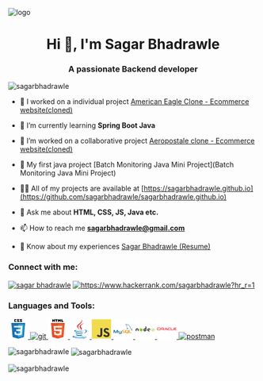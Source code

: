 ![logo](https://camo.githubusercontent.com/7b0d7056cf528da8971844af6dab6d746144ac7ef9b77af605ab7e3d3bc8a458/68747470733a2f2f6c6f6769636d6f6a6f2e636f6d2f6173736574732f646973742f6e65775f70616765732f696d616765732f6a732d6769662e676966)
<h1 align="center">Hi 👋, I'm Sagar Bhadrawle</h1>

<h3 align="center">A passionate Backend developer</h3>

<p align="left"> <img src="https://komarev.com/ghpvc/?username=sagarbhadrawle&label=Profile%20views&color=0e75b6&style=flat" alt="sagarbhadrawle" /> </p>

- 🔭 I worked on a individual project [American Eagle Clone - Ecommerce website(cloned)](https://github.com/sagarbhadrawle/enormous-library-3081)

- 🌱 I’m currently learning **Spring Boot Java**

- 👯 I’m worked on a collaborative project [Aeropostale clone - Ecommerce website(cloned)](https://github.com/Sujalogy/humble-offer-6148)

- 🔭 My first java project [Batch Monitoring Java Mini Project](Batch Monitoring Java Mini Project)

- 👨‍💻 All of my projects are available at [https://sagarbhadrawle.github.io](https://github.com/sagarbhadrawle/sagarbhadrawle.github.io)

- 💬 Ask me about **HTML, CSS, JS, Java etc.**

- 📫 How to reach me **sagarbhadrawle@gmail.com**

- 📄 Know about my experiences [Sagar Bhadrawle (Resume)](https://drive.google.com/file/d/1-3wNlqyR--Le6nesvun0dCswNNiFI-6I/view?usp=sharing)

<h3 align="left">Connect with me:</h3>
<p align="left">
<a href="https://linkedin.com/in/sagar bhadrawle" target="blank"><img align="center" src="https://raw.githubusercontent.com/rahuldkjain/github-profile-readme-generator/master/src/images/icons/Social/linked-in-alt.svg" alt="sagar bhadrawle" height="30" width="40" /></a>
<a href="https://www.hackerrank.com/https://www.hackerrank.com/sagarbhadrawle?hr_r=1" target="blank"><img align="center" src="https://raw.githubusercontent.com/rahuldkjain/github-profile-readme-generator/master/src/images/icons/Social/hackerrank.svg" alt="https://www.hackerrank.com/sagarbhadrawle?hr_r=1" height="30" width="40" /></a>
</p>

<h3 align="left">Languages and Tools:</h3>
<p align="left"> <a href="https://www.w3schools.com/css/" target="_blank" rel="noreferrer"> <img src="https://raw.githubusercontent.com/devicons/devicon/master/icons/css3/css3-original-wordmark.svg" alt="css3" width="40" height="40"/> </a> <a href="https://git-scm.com/" target="_blank" rel="noreferrer"> <img src="https://www.vectorlogo.zone/logos/git-scm/git-scm-icon.svg" alt="git" width="40" height="40"/> </a> <a href="https://www.w3.org/html/" target="_blank" rel="noreferrer"> <img src="https://raw.githubusercontent.com/devicons/devicon/master/icons/html5/html5-original-wordmark.svg" alt="html5" width="40" height="40"/> </a> <a href="https://www.java.com" target="_blank" rel="noreferrer"> <img src="https://raw.githubusercontent.com/devicons/devicon/master/icons/java/java-original.svg" alt="java" width="40" height="40"/> </a> <a href="https://developer.mozilla.org/en-US/docs/Web/JavaScript" target="_blank" rel="noreferrer"> <img src="https://raw.githubusercontent.com/devicons/devicon/master/icons/javascript/javascript-original.svg" alt="javascript" width="40" height="40"/> </a> <a href="https://www.mysql.com/" target="_blank" rel="noreferrer"> <img src="https://raw.githubusercontent.com/devicons/devicon/master/icons/mysql/mysql-original-wordmark.svg" alt="mysql" width="40" height="40"/> </a> <a href="https://nodejs.org" target="_blank" rel="noreferrer"> <img src="https://raw.githubusercontent.com/devicons/devicon/master/icons/nodejs/nodejs-original-wordmark.svg" alt="nodejs" width="40" height="40"/> </a> <a href="https://www.oracle.com/" target="_blank" rel="noreferrer"> <img src="https://raw.githubusercontent.com/devicons/devicon/master/icons/oracle/oracle-original.svg" alt="oracle" width="40" height="40"/> </a> <a href="https://postman.com" target="_blank" rel="noreferrer"> <img src="https://www.vectorlogo.zone/logos/getpostman/getpostman-icon.svg" alt="postman" width="40" height="40"/> </a> </p>

<p><img align="left" src="https://github-readme-stats.vercel.app/api/top-langs?username=sagarbhadrawle&show_icons=true&locale=en&layout=compact" alt="sagarbhadrawle" /></p>

<p>&nbsp;<img align="center" src="https://github-readme-stats.vercel.app/api?username=sagarbhadrawle&show_icons=true&locale=en" alt="sagarbhadrawle" /></p>

<p><img align="center" src="https://github-readme-streak-stats.herokuapp.com/?user=sagarbhadrawle&" alt="sagarbhadrawle" /></p>
